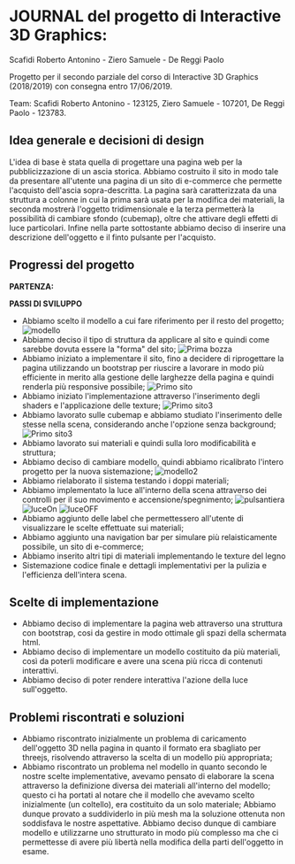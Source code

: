# JOURNAL del progetto di Interactive 3D Graphics:
Scafidi Roberto Antonino - Ziero Samuele - De Reggi Paolo

Progetto per il secondo parziale del corso di Interactive 3D Graphics (2018/2019) con consegna entro 17/06/2019.

Team:
Scafidi Roberto Antonino - 123125,
Ziero Samuele - 107201,
De Reggi Paolo - 123783.

## Idea generale e decisioni di design
L'idea di base è stata quella di progettare una pagina web per la pubblicizzazione di un ascia storica. Abbiamo costruito il sito in modo tale da presentare all'utente una pagina di un sito di e-commerce che permette l'acquisto dell'ascia sopra-descritta.
La pagina sarà caratterizzata da una struttura a colonne in cui la prima sarà usata per la modifica dei materiali, la seconda mostrerà l'oggetto tridimensionale e la terza permetterà la possibilità di cambiare sfondo (cubemap), oltre che attivare degli effetti di luce particolari.
Infine nella parte sottostante abbiamo deciso di inserire una descrizione dell'oggetto e il finto pulsante per l'acquisto.

## Progressi del progetto

**PARTENZA:**

**PASSI DI SVILUPPO**
- Abbiamo scelto il modello a cui fare riferimento per il resto del progetto;
![modello](screenshot/blade.png)
- Abbiamo deciso il tipo di struttura da applicare al sito e quindi come sarebbe dovuta essere la "forma" del sito;
![Prima bozza](screenshot/bozza.png)
- Abbiamo iniziato a implementare il sito, fino a decidere di riprogettare la pagina utilizzando un bootstrap per riuscire a lavorare in modo più efficiente in merito alla gestione delle larghezze della pagina e quindi renderla più responsive possibile;
![Primo sito](screenshot/inizialeTot.png)
- Abbiamo iniziato l'implementazione attraverso l'inserimento degli shaders e l'applicazione delle texture;
![Primo sito3](screenshot/material.png)
- Abbiamo lavorato sulle cubemap e abbiamo studiato l'inserimento delle stesse nella scena, considerando anche l'opzione senza background;
![Primo sito3](screenshot/wcube.png)
- Abbiamo lavorato sui materiali e quindi sulla loro modificabilità e struttura;
- Abbiamo deciso di cambiare modello, quindi abbiamo ricalibrato l'intero progetto per la nuova sistemazione;
![modello2](screenshot/axe.png)
- Abbiamo rielaborato il sistema testando i doppi materiali;
- Abbiamo implementato la luce all'interno della scena attraverso dei controlli per il suo movimento e accensione/spegnimento;
![pulsantiera](screenshot/pulsantieraLuci.png)
![luceOn](screenshot/lucePalla_on.png)
![luceOFF](screenshot/lucePalla_off.png)
- Abbiamo aggiunto delle label che permettessero all'utente di visualizzare le scelte effettuate sui materiali;
- Abbiamo aggiunto una navigation bar per simulare più relaisticamente possibile, un sito di e-commerce;
- Abbiamo inserito altri tipi di materiali implementando le texture del legno
- Sistemazione codice finale e dettagli implementativi per la pulizia e l'efficienza dell'intera scena.

## Scelte di implementazione
- Abbiamo deciso di implementare la pagina web attraverso una struttura con bootstrap, cosi da gestire in modo ottimale gli spazi della schermata html.
- Abbiamo deciso di implementare un modello costituito da più materiali, così da poterli modificare e avere una scena più ricca di contenuti interattivi.
- Abbiamo deciso di poter rendere interattiva l'azione della luce sull'oggetto.

## Problemi riscontrati e soluzioni
- Abbiamo riscontrato inizialmente un problema di caricamento dell'oggetto 3D nella pagina in quanto il formato era sbagliato per threejs, risolvendo attraverso la scelta di un modello più appropriata;
- Abbiamo riscontrato un problema nel modello in quanto secondo le nostre scelte implementative, avevamo pensato di elaborare la scena attraverso la definizione diversa dei materiali all'interno del modello; questo ci ha portati al notare che il modello che avevamo scelto inizialmente (un coltello), era costituito da un solo materiale; Abbiamo dunque provato a suddividerlo in più mesh ma la soluzione ottenuta non soddisfava le nostre aspettative. Abbiamo deciso dunque di cambiare modello e utilizzarne uno strutturato in modo più complesso ma che ci permettesse di avere più libertà nella modifica della parti dell'oggetto in esame.
